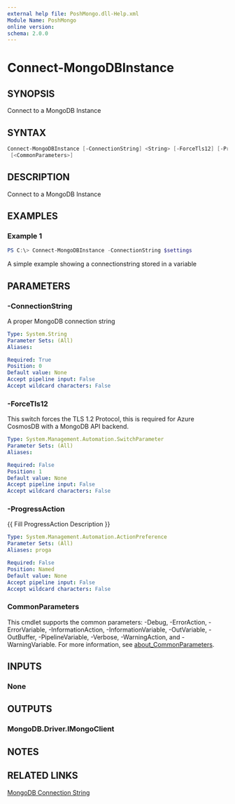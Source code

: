 ```yaml
---
external help file: PoshMongo.dll-Help.xml
Module Name: PoshMongo
online version:
schema: 2.0.0
---
```


# Connect-MongoDBInstance

## SYNOPSIS

Connect to a MongoDB Instance

## SYNTAX

```powershell
Connect-MongoDBInstance [-ConnectionString] <String> [-ForceTls12] [-ProgressAction <ActionPreference>]
 [<CommonParameters>]
```

## DESCRIPTION

Connect to a MongoDB Instance

## EXAMPLES

### Example 1

```powershell
PS C:\> Connect-MongoDBInstance -ConnectionString $settings
```

A simple example showing a connectionstring stored in a variable

## PARAMETERS

### -ConnectionString

A proper MongoDB connection string

```yaml
Type: System.String
Parameter Sets: (All)
Aliases:

Required: True
Position: 0
Default value: None
Accept pipeline input: False
Accept wildcard characters: False
```

### -ForceTls12

This switch forces the TLS 1.2 Protocol, this is required for Azure CosmosDB
with a MongoDB API backend.

```yaml
Type: System.Management.Automation.SwitchParameter
Parameter Sets: (All)
Aliases:

Required: False
Position: 1
Default value: None
Accept pipeline input: False
Accept wildcard characters: False
```

### -ProgressAction

{{ Fill ProgressAction Description }}

```yaml
Type: System.Management.Automation.ActionPreference
Parameter Sets: (All)
Aliases: proga

Required: False
Position: Named
Default value: None
Accept pipeline input: False
Accept wildcard characters: False
```

### CommonParameters

This cmdlet supports the common parameters: -Debug, -ErrorAction, -ErrorVariable, -InformationAction, -InformationVariable, -OutVariable, -OutBuffer, -PipelineVariable, -Verbose, -WarningAction, and -WarningVariable. For more information, see [about_CommonParameters](http://go.microsoft.com/fwlink/?LinkID=113216).

## INPUTS

### None

## OUTPUTS

### MongoDB.Driver.IMongoClient

## NOTES

## RELATED LINKS

[MongoDB Connection String](https://www.mongodb.com/docs/manual/reference/connection-string/)
